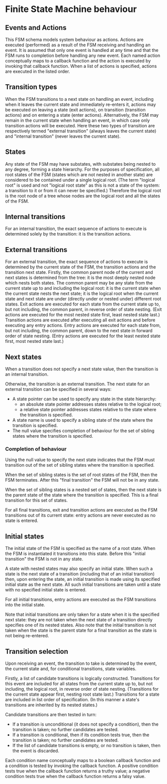 # Finite State Machine behaviour

## Events and Actions

This FSM schema models system behaviour as actions. Actions are executed (performed) as a result of the FSM receiving and handling an event. It is assumed that only one event is handled at any time and that the FSM runs to completion before handling any new event. Each named action conceptually maps to a callback function and the action is executed by invoking that callback function. When a list of actions is specified, actions are executed in the listed order.

## Transition types

When the FSM transitions to a next state on handling an event, including when it leaves the current state and immediately re-enters it, actions may be executed on leaving a state (exit actions), on transition (transition actions) and on entering a state (enter actions). Alternatively, the FSM may remain in the current state when handling an event, in which case only transition actions will be executed. Here these two types of transition are respectively termed "external transition" (always leaves the current state) and "internal transition" (never leaves the current state).

## States

Any state of the FSM may have substates, with substates being nested to any degree, forming a state hierarchy. For the purposes of specification, all root states of the FSM (states which are not nested in another state) are considered to be contained under a single logical root. (The term "logical root" is used and not "logical root state" as this is not a state of the system: a transition to it or from it can never be specified.) Therefore the logical root is the root node of a tree whose nodes are the logical root and all the states of the FSM.

## Internal transitions

For an internal transition, the exact sequence of actions to execute is determined solely by the transition: it is the transition actions.

## External transitions

For an external transition, the exact sequence of actions to execute is determined by the current state of the FSM, the transition actions and the transition next state. Firstly, the common parent node of the current and next states is determined from the tree: it is the most deeply nested node which nests both states. The common parent may be any state from the current state up to and including the logical root: it is the current state when the current state nests the next state; it is the logical root when the current state and next state are under (directly under or nested under) different root states. Exit actions are executed for each state from the current state up to, but not including, the common parent, in reverse order of state nesting. (Exit actions are executed for the most nested state first, least nested state last.) Transition actions are executed after executing all exit actions and before executing any entry actions. Entry actions are executed for each state from, but not including, the common parent, down to the next state in forward order of state nesting. (Entry actions are executed for the least nested state first, most nested state last.)

## Next states

When a transition does not specify a next state value, then the transition is an internal transition.

Otherwise, the transition is an external transition. The next state for an external transition can be specified in several ways:

* A state pointer can be used to specify any state in the state hierarchy:
  * an absolute state pointer addresses states relative to the logical root;
  * a relative state pointer addresses states relative to the state where the transition is specified.
* A state name is used to specify a sibling state of the state where the transition is specified.
* The null value specifies completion of behaviour for the set of sibling states where the transition is specified.

### Completion of behaviour

Using the null value to specify the next state indicates that the FSM must transition out of the set of sibling states where the transition is specified.

When the set of sibling states is the set of root states of the FSM, then the FSM terminates. After this "final transition" the FSM will not be in any state.

When the set of sibling states is a nested set of states, then the next state is the parent state of the state where the transition is specified. This is a final transition for this set of states.

For all final transitions, exit and transition actions are executed as the FSM transitions out of its current state: entry actions are never executed as no state is entered.

## Initial states

The initial state of the FSM is specified as the name of a root state. When the FSM is instantiated it transitions into this state. Before this "initial transition" the FSM is not in any state.

A state with nested states may also specify an initial state. When such a state is the next state of a transition (including that of an initial transition) then, upon entering the state, an initial transition is made using its specified initial state as the next state. All such initial transitions are taken until a state with no specified initial state is entered.

For all initial transitions, entry actions are executed as the FSM transitions into the initial state.

Note that initial transitions are only taken for a state when it is the specified next state: they are not taken when the next state of a transition directly specifies one of its nested states. Also note that the initial transition is not taken when the state is the parent state for a final transition as the state is not being re-entered.

## Transition selection

Upon receiving an event, the transition to take is determined by the event, the current state and, for conditional transitions, state variables.

Firstly, a list of candidate transitions is logically constructed. Transitions for this event are included for all states from the current state up to, but not including, the logical root, in reverse order of state nesting. (Transitions for the current state appear first, nesting root state last.) Transitions for a state are included in list order of specification. (In this manner a state's transitions are inherited by its nested states.)

Candidate transitions are then tested in turn:
* If a transition is unconditional (it does not specify a condition), then the transition is taken; no further candidates are tested.
* If a transition is conditional, then if its condition tests true, then the transition is taken; no further candidates are tested.
* If the list of candidate transitions is empty, or no transition is taken, then the event is discarded.

Each condition name conceptually maps to a boolean callback function and a condition is tested by invoking the callback function. A positive condition tests true when the callback function returns a truthy value; a negative condition tests true when the callback function returns a falsy value.
